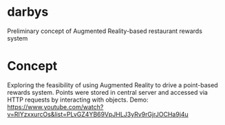 # darbys
Preliminary concept of Augmented Reality-based restaurant rewards system

# Concept
Exploring the feasibility of using Augmented Reality to drive a point-based rewards system. Points were stored in central server and accessed via HTTP requests by interacting with objects. Demo: https://www.youtube.com/watch?v=RIYzxxurcOs&list=PLvGZ4YB69VpJHLJ3yRv9rGjrJOCHa9j4u